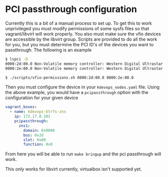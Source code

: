 # PCI passthrough configuration

Currently this is a bit of a manual process to set up.  To get this to work
unprivileged you must modify permissions of some sysfs files so that
vagrant/libvirt will work properly.  You also must make sure the vfio devices
are accessible by the libvirt group.  Scripts are provided to do all the work
for you, but you must determine the PCI ID's of the devices you want to
passthrough.  The following is an example

```bash
$ lspci -D
0000:2d:00.0 Non-Volatile memory controller: Western Digital Ultrastar DC ZN540 ZNS NVMe SSD
0000:2e:00.0 Non-Volatile memory controller: Western Digital Ultrastar DC ZN540 ZNS NVMe SSD

$ ./scripts/vfio-permissions.sh 0000:2d:00.0 0000:2e:00.0
```

Then you must configure the device in your `kdevops_nodes.yaml` file.  Using the
above example, you would have a `pcipassthrough` option with the configuration
for your given device

```yaml
vagrant_boxes:
  - name: kdevops-btrfs-zns
    ip: 172.17.8.101
    pcipassthrough:
      zns1:
        domain: 0x0000
        bus: 0x2d
        slot: 0x00
        function: 0x0
```

From here you will be able to run `make bringup` and the pci passthrough will
work.

This only works for libvirt currently, virtualbox isn't supported yet.
